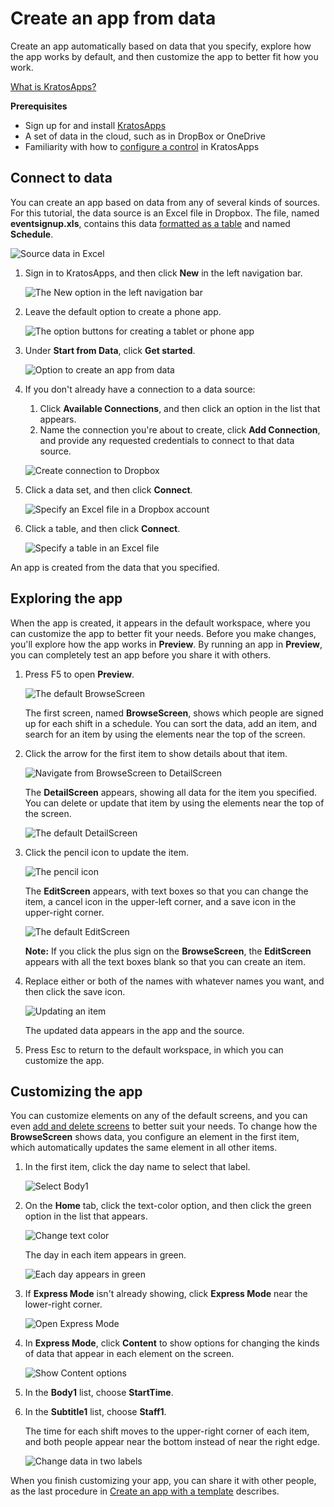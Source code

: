 <properties
	pageTitle="Create an app from data in KratosApps"
	description=""
	services="kratosapps"
	authors="AFTOwen"
 />

<tags
   ms.service="kratosapps"
   ms.devlang="na"
   ms.topic="get-started-article"
   ms.tgt_pltfrm="na"
   ms.workload="na"
   ms.date="10/06/2015"
   ms.author="anneta"/>

# Create an app from data
Create an app automatically based on data that you specify, explore how the app works by default, and then customize the app to better fit how you work.

[What is KratosApps?]()

**Prerequisites**

- Sign up for and install [KratosApps]()
- A set of data in the cloud, such as in DropBox or OneDrive
- Familiarity with how to [configure a control](get-started-test-drive.md#configure-a-control) in KratosApps

## Connect to data ##
You can create an app based on data from any of several kinds of sources. For this tutorial, the data source is an Excel file in Dropbox. The file, named **eventsignup.xls**, contains this data [formatted as a table](https://support.office.com/en-us/article/Format-an-Excel-table-6789619F-C889-495C-99C2-2F971C0E2370) and named **Schedule**.

![Source data in Excel](./media/get-started-create-from-data/excel-source.jpg)

1. Sign in to KratosApps, and then click **New** in the left navigation bar.

	![The New option in the left navigation bar](./media/get-started-create-from-data/file-new.jpg)

1. Leave the default option to create a phone app.

	![The option buttons for creating a tablet or phone app](./media/get-started-create-from-data/phone-app.jpg)

1. Under **Start from Data**, click **Get started**.

	![Option to create an app from data](./media/get-started-create-from-data/create-from-data.jpg)

1. If you don't already have a connection to a data source:
	1. Click **Available Connections**, and then click an option in the list that appears.
	1. Name the connection you're about to create, click **Add Connection**, and provide any requested credentials to connect to that data source.

	![Create connection to Dropbox](./media/get-started-create-from-data/dropbox-connection.jpg)

1. Click a data set, and then click **Connect**.

	![Specify an Excel file in a Dropbox account](./media/get-started-create-from-data/choose-excel-file.jpg)

1. Click a table, and then click **Connect**.

	![Specify a table in an Excel file](./media/get-started-create-from-data/choose-table.jpg)

An app is created from the data that you specified.

## Exploring the app ##

When the app is created, it appears in the default workspace, where you can customize the app to better fit your needs. Before you make changes, you'll explore how the app works in **Preview**. By running an app in **Preview**, you can completely test an app before you share it with others.

1. Press F5 to open **Preview**.

	![The default BrowseScreen](./media/get-started-create-from-data/default-browsescreen.jpg)

	The first screen, named **BrowseScreen**, shows which people are signed up for each shift in a schedule. You can sort the data, add an item, and search for an item by using the elements near the top of the screen.

1. Click the arrow for the first item to show details about that item.

	![Navigate from BrowseScreen to DetailScreen](./media/get-started-create-from-data/right-arrow.jpg)

	The **DetailScreen** appears, showing all data for the item you specified. You can delete or update that item by using the elements near the top of the screen.

	![The default DetailScreen](./media/get-started-create-from-data/default-detailscreen.jpg)

1. Click the pencil icon to update the item.

	![The pencil icon](./media/get-started-create-from-data/pencil-icon.jpg)

	The **EditScreen** appears, with text boxes so that you can change the item, a cancel icon in the upper-left corner, and a save icon in the upper-right corner.

	![The default EditScreen](./media/get-started-create-from-data/default-editscreen.jpg)

	**Note:** If you click the plus sign on the **BrowseScreen**, the **EditScreen** appears with all the text boxes blank so that you can create an item.

1. Replace either or both of the names with whatever names you want, and then click the save icon.

	![Updating an item](./media/get-started-create-from-data/replace-name.jpg)

	The updated data appears in the app and the source.

1. Press Esc to return to the default workspace, in which you can customize the app.

## Customizing the app ##
You can customize elements on any of the default screens, and you can even [add and delete screens]() to better suit your needs. To change how the **BrowseScreen** shows data, you configure an element in the first item, which automatically updates the same element in all other items.

1. In the first item, click the day name to select that label.

	![Select Body1](./media/get-started-create-from-data/select-body1.jpg)

1. On the **Home** tab, click the text-color option, and then click the green option in the list that appears.

	![Change text color](./media/get-started-create-from-data/change-text-color.jpg)

	The day in each item appears in green.

	![Each day appears in green](./media/get-started-create-from-data/green-days.jpg)

1. If **Express Mode** isn't already showing, click **Express Mode** near the lower-right corner.

	![Open Express Mode](./media/get-started-create-from-data/open-express-mode.jpg)

1. In **Express Mode**, click **Content** to show options for changing the kinds of data that appear in each element on the screen.

	![Show Content options](./media/get-started-create-from-data/content-tab.jpg)

1. In the **Body1** list, choose **StartTime**.
1. In the **Subtitle1** list, choose **Staff1**.

 	The time for each shift moves to the upper-right corner of each item, and both people appear near the bottom instead of near the right edge.

	![Change data in two labels](./media/get-started-create-from-data/swapped-positions.jpg)

When you finish customizing your app, you can share it with other people, as the last procedure in [Create an app with a template](get-started-test-drive.md) describes.
